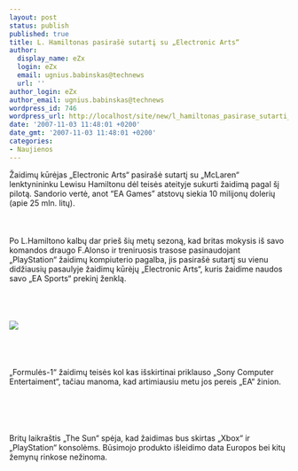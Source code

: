 ```yaml
---
layout: post
status: publish
published: true
title: L. Hamiltonas pasirašė sutartį su „Electronic Arts“
author:
  display_name: eZx
  login: eZx
  email: ugnius.babinskas@technews
  url: ''
author_login: eZx
author_email: ugnius.babinskas@technews
wordpress_id: 746
wordpress_url: http://localhost/site/new/l_hamiltonas_pasirase_sutarti_su__electronic_arts_/
date: '2007-11-03 11:48:01 +0200'
date_gmt: '2007-11-03 11:48:01 +0200'
categories:
- Naujienos
---
```

<p>Žaidimų kūrėjas „Electronic Arts“ pasirašė sutartį su „McLaren“ lenktynininku Lewisu Hamiltonu dėl teisės ateityje sukurti žaidimą pagal šį pilotą. Sandorio vertė, anot “EA Games” atstovų siekia 10 milijonų dolerių (apie 25 mln. litų).<br />
<br><br />
<br>Po L.Hamiltono kalbų dar prieš šių metų sezoną, kad britas mokysis iš savo komandos draugo F.Alonso ir treniruosis trasose pasinaudojant „PlayStation“ žaidimų kompiuterio pagalba, jis pasirašė sutartį su vienu didžiausių pasaulyje žaidimų kūrėjų „Electronic Arts“, kuris žaidime naudos savo „EA Sports“ prekinį ženklą.<br />
<br><br />
<br><br><img src="http://news.bbc.co.uk/media/images/42805000/jpg/_42805731_hamilton7.jpg"><br><br />
<br><br />
<br>„Formulės-1“ žaidimų teisės kol kas išskirtinai priklauso „Sony Computer Entertaiment“, tačiau manoma, kad artimiausiu metu jos pereis „EA“ žinion.<br />
<br><br />
<br><br />
<br>Britų laikraštis „The Sun“ spėja, kad žaidimas bus skirtas „Xbox“ ir „PlayStation“ konsolėms. Būsimojo produkto išleidimo data Europos bei kitų žemynų rinkose nežinoma.<br />
<br></p>
